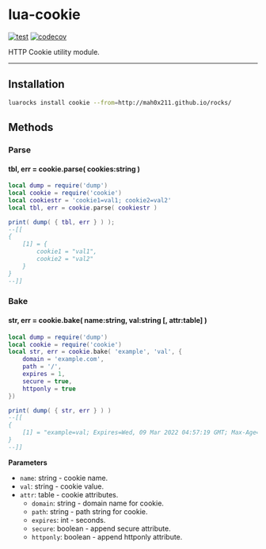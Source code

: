 lua-cookie
=========

[![test](https://github.com/mah0x211/lua-cookie/actions/workflows/test.yml/badge.svg)](https://github.com/mah0x211/lua-cookie/actions/workflows/test.yml)
[![codecov](https://codecov.io/gh/mah0x211/lua-cookie/branch/master/graph/badge.svg)](https://codecov.io/gh/mah0x211/lua-cookie)


HTTP Cookie utility module.

---

## Installation

```sh
luarocks install cookie --from=http://mah0x211.github.io/rocks/
```


## Methods

### Parse

#### tbl, err = cookie.parse( cookies:string )

```lua
local dump = require('dump')
local cookie = require('cookie')
local cookiestr = 'cookie1=val1; cookie2=val2'
local tbl, err = cookie.parse( cookiestr )

print( dump( { tbl, err } ) );
--[[ 
{ 
    [1] = { 
        cookie1 = "val1",
        cookie2 = "val2"
    }
}
--]]
```

### Bake

#### str, err = cookie.bake( name:string, val:string [, attr:table] )

```lua
local dump = require('dump')
local cookie = require('cookie')
local str, err = cookie.bake( 'example', 'val', {
    domain = 'example.com',
    path = '/',
    expires = 1,
    secure = true,
    httponly = true
})

print( dump( { str, err } ) )
--[[
{
    [1] = "example=val; Expires=Wed, 09 Mar 2022 04:57:19 GMT; Max-Age=1; Domain=example.com; Path=/; Secure; HttpOnly"
}
--]]
```

**Parameters**

- `name`: string - cookie name.
- `val`: string - cookie value.
- `attr`: table - cookie attributes.
  - `domain`: string - domain name for cookie.
  - `path`: string - path string for cookie.
  - `expires`: int - seconds.
  - `secure`: boolean - append secure attribute.
  - `httponly`: boolean - append httponly attribute.

